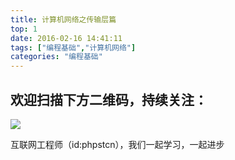 ```yaml
---
title: 计算机网络之传输层篇
top: 1
date: 2016-02-16 14:41:11
tags: ["编程基础","计算机网络"]
categories: "编程基础"
---
```



## 欢迎扫描下方二维码，持续关注：
![](https://ww1.sinaimg.cn/large/a616b9a4gy1g4xzv954a4j20760763yo.jpg)

互联网工程师（id:phpstcn），我们一起学习，一起进步